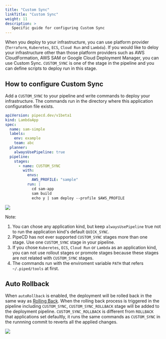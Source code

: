 ```yaml
---
title: "Custom Sync"
linkTitle: "Custom Sync"
weight: 11
description: >
   Specific guide for configuring Custom Sync
---
```


When you deploy to your infrastructure, you can use platform provider (`Terraform`, `Kuberetes`, `ECS`, `Cloud Run` and `Lambda`).
If you would like to deloy your infrastructure other than those platform providers such as AWS CloudFormation, AWS SAM or Google Cloud Deployment Manager, you can use Custom Sync.
`CUSTOM_SYNC` is one of the stage in the pipeline and you can define scripts to deploy run in this stage.

## How to configure Custom Sync
Add a `CUSTOM_SYNC` to your pipeline and write commands to deploy your infrastructure. 
The commands run in the directory where this application configuration file exists.
```yaml
apiVersion: pipecd.dev/v1beta1
kind: LambdaApp
spec:
  name: sam-simple
  labels:
    env: example
    team: abc
  planner:
    alwaysUsePipeline: true
  pipeline:
    stages:
      - name: CUSTOM_SYNC
        with:
          envs:
            AWS_PROFILE: "sample"
          run: |
            cd sam-app
            sam build
            echo y | sam deploy --profile $AWS_PROFILE
```

![](/images/custom-sync.png)

Note:
1. You can chose any application kind, but keep `alwaysUsePipeline` true not to run the application kind's default `QUICK_SYNC`.
2. PipeCD has not ever supported `CUSTOM_SYNC` stages more than one stage. Use one `CUSTOM_SYNC` stage in your pipeline.
3. If you chose `Kuberetes`, `ECS`, `Cloud Run` or `Lambda` as an application kind, you can not use rollout stages or promote stages because these stages are not related with `CUSTOM_SYNC` stages.
4. The commands run with the enviroment variable `PATH` that refers `~/.piped/tools` at first.

## Auto Rollback
When `autoRollback` is enabled, the deployment will be rolled back in the same way as [Rolling Back](../rolling-back-a-deployment).
When the rolling back process is triggered in the pipeline including `CUSTOM_SYNC`, `CUSTOM_SYNC_ROLLBACK` stage will be added to the deployment pipeline.
`CUSTOM_SYNC_ROLLBACK` is different from `ROLLBACK` that applications set defaultly, it runs the same commands as `CUSTOM_SYNC` in the runnning commit to reverts all the applied changes.

![](/images/custom-sync-rollback.png)
